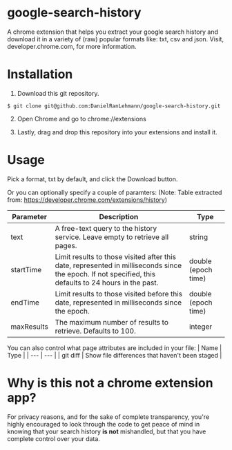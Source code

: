 # google-search-history
A chrome extension that helps you extract your google search history and download it in a variety of (raw) popular formats like: txt, csv and json. Visit, developer.chrome.com, for more information.

Installation
================

1) Download this git repository.
````
$ git clone git@github.com:DanielRanLehmann/google-search-history.git
````
2) Open Chrome and go to chrome://extensions

3) Lastly, drag and drop this repository into your extensions and install it.

Usage
===============
Pick a format, txt by default, and click the Download button.

Or you can optionally specify a couple of paramters: 
(Note: Table extracted from: https://developer.chrome.com/extensions/history)

| Parameter | Description | Type |
| --- | --- | --- |
| text | A free-text query to the history service. Leave empty to retrieve all pages. | string |
| startTime | Limit results to those visited after this date, represented in milliseconds since the epoch. If not specified, this defaults to 24 hours in the past. | double (epoch time) |
| endTime | Limit results to those visited before this date, represented in milliseconds since the epoch. | double (epoch time) |
| maxResults | The maximum number of results to retrieve. Defaults to 100. | integer |

You can also control what page attributes are included in your file:
| Name | Type |
| --- | --- |
| git diff | Show file differences that haven't been staged |

Why is this not a chrome extension app?
===============
For privacy reasons, and for the sake of complete transparency, you're highly encouraged to look through the code to get peace of mind in knowing that your search history **is not** mishandled, but that you have complete control over your data.

